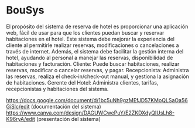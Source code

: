 # BouSys
El propósito del sistema de reserva de hotel es proporcionar una aplicación web, fácil de usar para que los clientes puedan buscar y reservar habitaciones en el hotel. Este sistema debe mejorar la experiencia del cliente al permitirle realizar reservas, modificaciones o cancelaciones a través de internet. Además, el sistema debe facilitar la gestión interna del hotel, ayudando al personal a manejar las reservas, disponibilidad de habitaciones y facturación.
Cliente: Puede buscar habitaciones, realizar reservas, modificar o cancelar reservas, y pagar.
Recepcionista: Administra las reservas, realiza el check-in/check-out manual, y gestiona la asignación de habitaciones.
Gerente del Hotel: Administra clientes, tarifas, recepcionistas y habitaciones del sistema.

https://docs.google.com/document/d/1bc5uNh9gzMEfJD57KMoQLSaOa56GiSlc/edit (documentación del sistema)
https://www.canva.com/design/DAGUWCwePuY/E2ZKDXdyQIUsLh8-K96ryA/edit (presentación del sistema)
